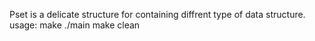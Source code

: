 Pset is a delicate structure for containing diffrent type of data structure.
usage:
make
./main
make clean

